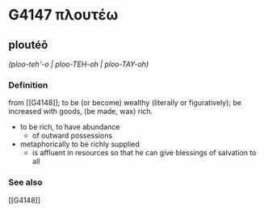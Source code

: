 # G4147 πλουτέω

## ploutéō

_(ploo-teh'-o | ploo-TEH-oh | ploo-TAY-oh)_

### Definition

from [[G4148]]; to be (or become) wealthy (literally or figuratively); be increased with goods, (be made, wax) rich.

- to be rich, to have abundance
  - of outward possessions
- metaphorically to be richly supplied
  - is affluent in resources so that he can give blessings of salvation to all

### See also

[[G4148]]

